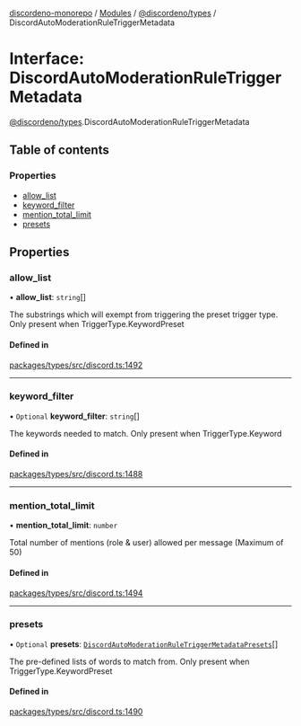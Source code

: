 [discordeno-monorepo](../README.md) / [Modules](../modules.md) / [@discordeno/types](../modules/discordeno_types.md) / DiscordAutoModerationRuleTriggerMetadata

# Interface: DiscordAutoModerationRuleTriggerMetadata

[@discordeno/types](../modules/discordeno_types.md).DiscordAutoModerationRuleTriggerMetadata

## Table of contents

### Properties

- [allow_list](discordeno_types.DiscordAutoModerationRuleTriggerMetadata.md#allow_list)
- [keyword_filter](discordeno_types.DiscordAutoModerationRuleTriggerMetadata.md#keyword_filter)
- [mention_total_limit](discordeno_types.DiscordAutoModerationRuleTriggerMetadata.md#mention_total_limit)
- [presets](discordeno_types.DiscordAutoModerationRuleTriggerMetadata.md#presets)

## Properties

### allow_list

• **allow_list**: `string`[]

The substrings which will exempt from triggering the preset trigger type. Only present when TriggerType.KeywordPreset

#### Defined in

[packages/types/src/discord.ts:1492](https://github.com/deepsarda/discordeno/blob/c6dc30bb/packages/types/src/discord.ts#L1492)

---

### keyword_filter

• `Optional` **keyword_filter**: `string`[]

The keywords needed to match. Only present when TriggerType.Keyword

#### Defined in

[packages/types/src/discord.ts:1488](https://github.com/deepsarda/discordeno/blob/c6dc30bb/packages/types/src/discord.ts#L1488)

---

### mention_total_limit

• **mention_total_limit**: `number`

Total number of mentions (role & user) allowed per message (Maximum of 50)

#### Defined in

[packages/types/src/discord.ts:1494](https://github.com/deepsarda/discordeno/blob/c6dc30bb/packages/types/src/discord.ts#L1494)

---

### presets

• `Optional` **presets**: [`DiscordAutoModerationRuleTriggerMetadataPresets`](../enums/discordeno_types.DiscordAutoModerationRuleTriggerMetadataPresets.md)[]

The pre-defined lists of words to match from. Only present when TriggerType.KeywordPreset

#### Defined in

[packages/types/src/discord.ts:1490](https://github.com/deepsarda/discordeno/blob/c6dc30bb/packages/types/src/discord.ts#L1490)

